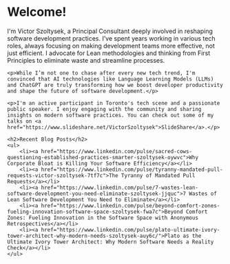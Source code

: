 <div class="container">
    <h1>Welcome!</h1>
    <p>I'm Victor Szoltysek, a Principal Consultant deeply involved in reshaping software development practices. I’ve spent years working in various tech roles, always focusing on making development teams more effective, not just efficient. I advocate for Lean methodologies and thinking from First Principles to eliminate waste and streamline processes.</p>

    <p>While I’m not one to chase after every new tech trend, I'm convinced that AI technologies like Language Learning Models (LLMs) and ChatGPT are truly transforming how we boost developer productivity and shape the future of software development.</p>

    <p>I'm an active participant in Toronto's tech scene and a passionate public speaker. I enjoy engaging with the community and sharing insights on modern software practices. You can check out some of my talks on <a href="https://www.slideshare.net/VictorSzoltysek">SlideShare</a>.</p>

    <h2>Recent Blog Posts</h2>
    <ul>
        <li><a href="https://www.linkedin.com/pulse/sacred-cows-questioning-established-practices-smarter-szoltysek-oywvc">Why Corporate Bloat is Killing Your Software Efficiency</a></li>
        <li><a href="https://www.linkedin.com/pulse/tyranny-mandated-pull-requests-victor-szoltysek-7tf7c">The Tyranny of Mandated Pull Requests</a></li>
        <li><a href="https://www.linkedin.com/pulse/7-wastes-lean-software-development-you-need-eliminate-szoltysek-jjquc">7 Wastes of Lean Software Development You Need to Eliminate</a></li>
        <li><a href="https://www.linkedin.com/pulse/beyond-comfort-zones-fueling-innovation-software-space-szoltysek-fwa7c">Beyond Comfort Zones: Fueling Innovation in the Software Space with Anonymous Retrospectives</a></li>
        <li><a href="https://www.linkedin.com/pulse/plato-ultimate-ivory-tower-architect-why-modern-needs-szoltysek-auy6c/">Plato as the Ultimate Ivory Tower Architect: Why Modern Software Needs a Reality Check</a></li>
    </ul>
</div>
